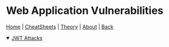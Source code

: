 # Web Application Vulnerabilities
[Home](../index.md) | [CheatSheets](../cheatsheets.md) | [Theory](../theory.md) | [About](../about.md) | [Back](../theory.md)

<details open><summary><a href=./accesscontrol/jwtattacks.md>JWT Attacks<a/></summary></details>

